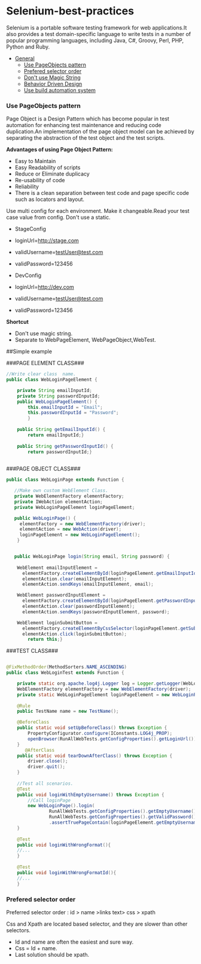 # Selenium-best-practices
Selenium is a portable software testing framework for web applications.It also provides a test domain-specific language to write tests in a number of popular programming languages, including Java, C#, Groovy, Perl, PHP, Python and Ruby.

* [General](#general)
  * [Use PageObjects pattern](#use-pageobjects-pattern)
  * [Prefered selector order](#prefered-selector-order)
  * [Don't use Magic String](#do-not-use-magic-string)
  * [Behavior Driven Design](#behaviour-driven-design)
  * [Use build automation system](#use-build-automation-system)



### Use PageObjects pattern

Page Object is a Design Pattern which has become popular in test automation for enhancing test maintenance and reducing code duplication.An implementation of the page object model can be achieved by separating the abstraction of the test object and the test scripts.

**Advantages of using Page Object Pattern:**
* Easy to Maintain
* Easy Readability of scripts
* Reduce or Eliminate duplicacy
* Re-usability of code
* Reliability
* There is a clean separation between test code and page specific code such as locators  and layout.

Use multi config for each environment. Make it changeable.Read your test case value from config. Don't use a static.

* StageConfig
 * loginUrl=http://stage.com
 * validUsername=testUser@test.com
 * validPassword=123456
 
* DevConfig
 * loginUrl=http://dev.com
 * validUsername=testUser@test.com
 * validPassword=123456

**Shortcut**
* Don't use magic string.
* Separate to WebPageElement, WebPageObject,WebTest.


##Simple  example


###PAGE ELEMENT CLASS###
```java 
//Write clear class  name.
public class WebLoginPageElement {

    private String emailInputId;
    private String passwordInputId;
    public WebLoginPageElement() {
        this.emailInputId = "Email";
        this.passwordInputId = "Password";
        }
        
    public String getEmailInputId() {
        return emailInputId;}
    
    public String getPasswordInputId() {
        return passwordInputId;}
        
```

###PAGE OBJECT CLASS###
```java
public class WebLoginPage extends Function {

   //Make own custom WebElement Class.
   private WebElementFactory elementFactory;
   private IWebAction elementAction;
   private WebLoginPageElement loginPageElement;

   public WebLoginPage() {
     elementFactory = new WebElementFactory(driver);
     elementAction = new WebAction(driver);
     loginPageElement = new WebLoginPageElement();
    }


   public WebLoginPage login(String email, String password) {
    
    WebElement emailInputElement = 
      elementFactory.createElementById(loginPageElement.getEmailInputId());
      elementAction.clear(emailInputElement);
      elementAction.sendKeys(emailInputElement, email);

    WebElement passwordInputElement = 
      elementFactory.createElementById(loginPageElement.getPasswordInputId());
      elementAction.clear(passwordInputElement);
      elementAction.sendKeys(passwordInputElement, password);

    WebElement loginSubmitButton =
      elementFactory.createElementByCssSelector(loginPageElement.getSubmitBtnCss());
      elementAction.click(loginSubmitButton);
        return this;}
```

###TEST CLASS###
```java

@FixMethodOrder(MethodSorters.NAME_ASCENDING)
public class WebLoginTest extends Function {

    private static org.apache.log4j.Logger log = Logger.getLogger(WebLoginTest.class);
    WebElementFactory elementFactory = new WebElementFactory(driver);
    private static WebLoginPageElement loginPageElement = new WebLoginPageElement();
    
    @Rule
    public TestName name = new TestName();

    @BeforeClass
    public static void setUpBeforeClass() throws Exception {
        PropertyConfigurator.configure(IConstants.LOG4j_PROP);
        openBrowser(RunAllWebTests.getConfigProperties().getLoginUrl());
    }
       @AfterClass
    public static void tearDownAfterClass() throws Exception {
        driver.close();
        driver.quit();
    }
    
    //Test all scenarios. 
    @Test
    public void loginWithEmptyUsername() throws Exception {
        //Call loginPage 
        new WebLoginPage().login(
                RunAllWebTests.getConfigProperties().getEmptyUsername(),
                RunAllWebTests.getConfigProperties().getValidPassword())
                .assertTruePageContain(loginPageElement.getEmptyUsernameAssert());
    }
    
    @Test
    public void loginWithWrongFormat(){
    //...
    }
    
    @Test
    public void loginWithWrongFormatId(){
    //...
    }
```

### Prefered selector order

Preferred selector order : id > name >links text> css > xpath

Css and Xpath are located based selector, and they are slower than other selectors.

* Id and name are often the easiest and sure way.
* Css = Id + name.
* Last solution should be xpath.
